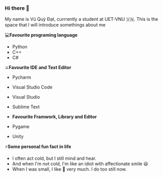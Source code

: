 ### Hi there 👋

My name is Vũ Quý Đạt, currrently a student at UET-VNU 🇻🇳.
This is the space that I will introduce somethings about me

💻**Favourite programing language**
- Python
- C++
- C#

⚔️**Favourite IDE and Text Editor**
- Pycharm
- Visual Studio Code
- Visual Studio
- Sublime Text

- **Favourite Framwork, Library and Editor**
- Pygame
- Unity

⚡**Some personal fun fact in life**
- I often act cold, but I still mind and hear.
- And when I'm not cold, I'm like an idiot with affectionate smile 😃
- When I was small, I like 🎨 very much. I do too still now.
